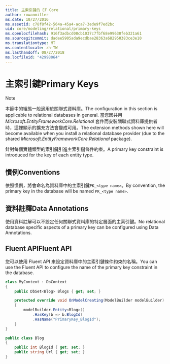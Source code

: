 ```yaml
---
title: 主索引鍵的 EF Core
author: rowanmiller
ms.date: 10/27/2016
ms.assetid: c78f8f42-564a-45a4-aca7-3ede9f7ed2bc
uid: core/modeling/relational/primary-keys
ms.openlocfilehash: 916f3adbcd08cb1037c7fbf68e99630feb321a61
ms.sourcegitcommit: dadee5905ada9ecdbae28363a682950383ce3e10
ms.translationtype: MT
ms.contentlocale: zh-TW
ms.lasthandoff: 08/27/2018
ms.locfileid: "42998064"
---
```

# <a name="primary-keys"></a><span data-ttu-id="fa0fc-102">主索引鍵</span><span class="sxs-lookup"><span data-stu-id="fa0fc-102">Primary Keys</span></span>

> [!NOTE]  
> <span data-ttu-id="fa0fc-103">本節中的組態一般適用於關聯式資料庫。</span><span class="sxs-lookup"><span data-stu-id="fa0fc-103">The configuration in this section is applicable to relational databases in general.</span></span> <span data-ttu-id="fa0fc-104">當您因共用 *Microsoft.EntityFrameworkCore.Relational* 套件而安裝關聯式資料庫提供者時，這裡顯示的擴充方法會變成可用。</span><span class="sxs-lookup"><span data-stu-id="fa0fc-104">The extension methods shown here will become available when you install a relational database provider (due to the shared *Microsoft.EntityFrameworkCore.Relational* package).</span></span>

<span data-ttu-id="fa0fc-105">針對每個實體類型的索引鍵引進主索引鍵條件約束。</span><span class="sxs-lookup"><span data-stu-id="fa0fc-105">A primary key constraint is introduced for the key of each entity type.</span></span>

## <a name="conventions"></a><span data-ttu-id="fa0fc-106">慣例</span><span class="sxs-lookup"><span data-stu-id="fa0fc-106">Conventions</span></span>

<span data-ttu-id="fa0fc-107">依照慣例，將會命名為資料庫中的主索引鍵`PK_<type name>`。</span><span class="sxs-lookup"><span data-stu-id="fa0fc-107">By convention, the primary key in the database will be named `PK_<type name>`.</span></span>

## <a name="data-annotations"></a><span data-ttu-id="fa0fc-108">資料註釋</span><span class="sxs-lookup"><span data-stu-id="fa0fc-108">Data Annotations</span></span>

<span data-ttu-id="fa0fc-109">使用資料註解可以不設定任何關聯式資料庫的特定層面的主索引鍵。</span><span class="sxs-lookup"><span data-stu-id="fa0fc-109">No relational database specific aspects of a primary key can be configured using Data Annotations.</span></span>

## <a name="fluent-api"></a><span data-ttu-id="fa0fc-110">Fluent API</span><span class="sxs-lookup"><span data-stu-id="fa0fc-110">Fluent API</span></span>

<span data-ttu-id="fa0fc-111">您可以使用 Fluent API 來設定資料庫中的主索引鍵條件約束的名稱。</span><span class="sxs-lookup"><span data-stu-id="fa0fc-111">You can use the Fluent API to configure the name of the primary key constraint in the database.</span></span>

<!-- [!code-csharp[Main](samples/core/relational/Modeling/FluentAPI/Samples/Relational/KeyName.cs?highlight=9)] -->
``` csharp
class MyContext : DbContext
{
    public DbSet<Blog> Blogs { get; set; }

    protected override void OnModelCreating(ModelBuilder modelBuilder)
    {
        modelBuilder.Entity<Blog>()
            .HasKey(b => b.BlogId)
            .HasName("PrimaryKey_BlogId");
    }
}

public class Blog
{
    public int BlogId { get; set; }
    public string Url { get; set; }
}
```
